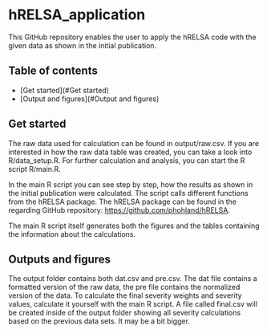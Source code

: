 # hRELSA_application

This GitHub repository enables the user to apply the hRELSA code with the given data as shown in the initial publication.

## Table of contents

- [Get started](#Get started)
- [Output and figures](#Output and figures)

## Get started

The raw data used for calculation can be found in output/raw.csv. If you are interested in how the raw data table was created, you can take a look into R/data_setup.R. For further calculation and analysis, you can start the R script R/main.R.

In the main R script you can see step by step, how the results as shown in the initial publication were calculated. The script calls different functions from the hRELSA package. The hRELSA package can be found in the regarding GitHub repository: https://github.com/phohland/hRELSA.

The main R script itself generates both the figures and the tables containing the information about the calculations.

## Outputs and figures

The output folder contains both dat.csv and pre.csv. The dat file contains a formatted version of the raw data, the pre file contains the normalized version of the data. To calculate the final severity weights and severity values, calculate it yourself with the main R script. A file called final.csv will be created inside of the output folder showing all severity calculations based on the previous data sets. It may be a bit bigger.
